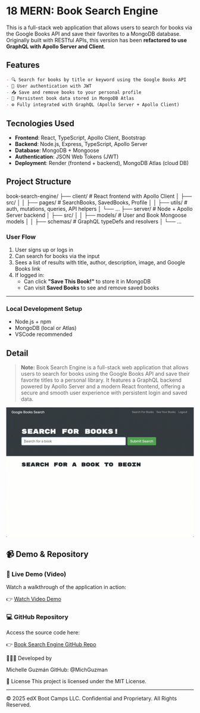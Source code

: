 # 18 MERN: Book Search Engine

This is a full-stack web application that allows users to search for books via the Google Books API and save their favorites to a MongoDB database. Originally built with RESTful APIs, this version has been **refactored to use GraphQL with Apollo Server and Client**.

## Features

```md
- 🔍 Search for books by title or keyword using the Google Books API
- 🔐 User authentication with JWT
- 📥 Save and remove books to your personal profile
- 📄 Persistent book data stored in MongoDB Atlas
- ⚙️ Fully integrated with GraphQL (Apollo Server + Apollo Client)
```

## Tecnologies Used

- **Frontend**: React, TypeScript, Apollo Client, Bootstrap
- **Backend**: Node.js, Express, TypeScript, Apollo Server
- **Database**: MongoDB + Mongoose
- **Authentication**: JSON Web Tokens (JWT)
- **Deployment**: Render (frontend + backend), MongoDB Atlas (cloud DB)

## Project Structure

book-search-engine/
├── client/ # React frontend with Apollo Client
│ ├── src/
│ │ ├── pages/ # SearchBooks, SavedBooks, Profile
│ │ ├── utils/ # auth, mutations, queries, API helpers
│ └── ...
├── server/ # Node + Apollo Server backend
│ ├── src/
│ │ ├── models/ # User and Book Mongoose models
│ │ ├── schemas/ # GraphQL typeDefs and resolvers
│ └── ...


### User Flow


1. User signs up or logs in
2. Can search for books via the input
3. Sees a list of results with title, author, description, image, and Google Books link
4. If logged in:
   - Can click **"Save This Book!"** to store it in MongoDB
   - Can visit **Saved Books** to see and remove saved books

---


### Local Development Setup

- Node.js + npm
- MongoDB (local or Atlas)
- VSCode recommended


## Detail

> **Note:** Book Search Engine is a full-stack web application that allows users to search for books using the Google Books API and save their favorite titles to a personal library. It features a GraphQL backend powered by Apollo Server and a modern React frontend, offering a secure and smooth user experience with persistent login and saved data.

![alt text](image.png)



## 📹 Demo & Repository

### 🔗 Live Demo (Video)

Watch a walkthrough of the application in action:

👉 [Watch Video Demo](https://drive.google.com/file/d/13utxWOvKsu26LLMhci3OPzADNa_rpHjB/view?usp=drive_link)

### 💻 GitHub Repository

Access the source code here:

👉 [Book Search Engine GitHub Repo](https://github.com/MichGuzman/Book-Search-Engine)


👩🏻‍💻 Developed by

Michelle Guzmán
GitHub: @MichGuzman

📄 License
This project is licensed under the MIT License.

---
© 2025 edX Boot Camps LLC. Confidential and Proprietary. All Rights Reserved.

